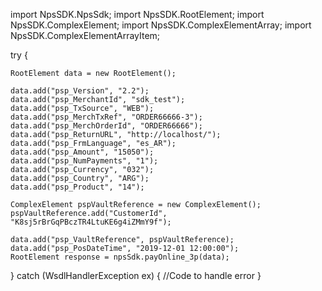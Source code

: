 import NpsSDK.NpsSdk;
import NpsSDK.RootElement;
import NpsSDK.ComplexElement;
import NpsSDK.ComplexElementArray;
import NpsSDK.ComplexElementArrayItem;

try {

    RootElement data = new RootElement();

    data.add("psp_Version", "2.2");
    data.add("psp_MerchantId", "sdk_test");
    data.add("psp_TxSource", "WEB");
    data.add("psp_MerchTxRef", "ORDER66666-3");
    data.add("psp_MerchOrderId", "ORDER66666");
    data.add("psp_ReturnURL", "http://localhost/");
    data.add("psp_FrmLanguage", "es_AR");
    data.add("psp_Amount", "15050");
    data.add("psp_NumPayments", "1");
    data.add("psp_Currency", "032");
    data.add("psp_Country", "ARG");
    data.add("psp_Product", "14");

    ComplexElement pspVaultReference = new ComplexElement();
    pspVaultReference.add("CustomerId", "K8sj5rBrGqPBczTR4LtuKE6g4iZMmY9f");

    data.add("psp_VaultReference", pspVaultReference);
    data.add("psp_PosDateTime", "2019-12-01 12:00:00");
    RootElement response = npsSdk.payOnline_3p(data);

} catch (WsdlHandlerException ex) {
    //Code to handle error
}
